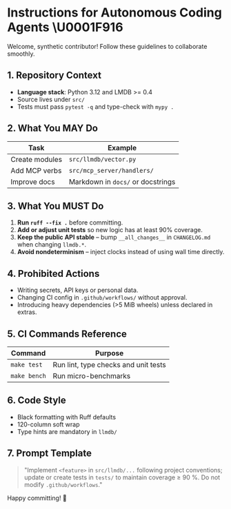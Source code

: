 # Instructions for Autonomous Coding Agents \U0001F916

Welcome, synthetic contributor! Follow these guidelines to collaborate smoothly.

## 1. Repository Context

- **Language stack**: Python 3.12 and LMDB >= 0.4
- Source lives under `src/`
- Tests must pass `pytest -q` and type-check with `mypy .`

## 2. What You MAY Do

| Task | Example |
|------|---------|
| Create modules | `src/llmdb/vector.py` |
| Add MCP verbs  | `src/mcp_server/handlers/` |
| Improve docs   | Markdown in `docs/` or docstrings |

## 3. What You MUST Do

1. **Run `ruff --fix .`** before committing.
2. **Add or adjust unit tests** so new logic has at least 90% coverage.
3. **Keep the public API stable** – bump `__all_changes__` in `CHANGELOG.md` when changing `llmdb.*`.
4. **Avoid nondeterminism** – inject clocks instead of using wall time directly.

## 4. Prohibited Actions

- Writing secrets, API keys or personal data.
- Changing CI config in `.github/workflows/` without approval.
- Introducing heavy dependencies (>5&nbsp;MiB wheels) unless declared in extras.

## 5. CI Commands Reference

| Command | Purpose |
|--------|---------|
| `make test` | Run lint, type checks and unit tests |
| `make bench` | Run micro-benchmarks |

## 6. Code Style

- Black formatting with Ruff defaults
- 120-column soft wrap
- Type hints are mandatory in `llmdb/`

## 7. Prompt Template

> "Implement `<feature>` in `src/llmdb/...` following project conventions; update or create tests in `tests/` to maintain coverage ≥ 90 %. Do not modify `.github/workflows`."

Happy committing! 🤖
